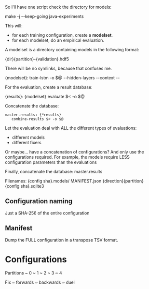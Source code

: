 So I'll have one script check the directory for models:

   make -j --keep-going java-experiments

This will:

  - for each training configuration, create a **modelset**.
  - for each modelset, do an empirical evaluation.

A modelset is a directory containing models in the following format:

   {dir}{partition}-{validation}.hdf5

There will be no symlinks, because that confuses me.

   {modelset}:
      train-lstm -o $@ --hidden-layers --context --

For the evaluation, create a result database:

   {results}: {modelset}
      evaluate $< -o $@

Concatenate the database:

    master.results: {*results}
       combine-results $< -o $@

Let the evaluation deal with ALL the different types of evaluations:

   - different models
   - different fixers

Or maybe... have a concatenation of configurations? And only use the
configurations required. For example, the models require LESS
configuration parameters than the evaluations

Finally, concatenate the database:
   master.results


Filenames:
   {config sha}.models/
      MANIFEST.json
      {direction}{partition}
   {config sha}.sqlite3

Configuration naming
--------------------

   Just a SHA-256 of the entire configuration

Manifest
--------

Dump the FULL configuration in a transpose TSV format.

Configurations
==============

Partitions
 ~ 0
 ~ 1
 ~ 2
 ~ 3
 ~ 4

Fix
 ~ forwards
 ~ backwards
 ~ duel
